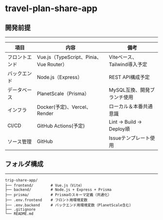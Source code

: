 # travel-plan-share-app
## 開発前提
---
| 項目         | 内容                                      | 備考                         |
|--------------|-------------------------------------------|------------------------------|
| フロントエンド | Vue.js（TypeScript、Pinia、Vue Router）   | Viteベース、Tailwind導入予定 |
| バックエンド   | Node.js（Express）                        | REST API構成予定             |
| データベース   | PlanetScale（Prisma）                     | MySQL互換、開発ブランチ使用   |
| インフラ       | Docker(予定)、Vercel、Render              | ローカル＆本番共通意識       |
| CI/CD        | GitHub Actions(予定)                      | Lint → Build → Deploy順      |
| ソース管理    | GitHub                                    | Issueテンプレート使用         |


## フォルダ構成
---
```
trip-share-app/
├── frontend/        # Vue.js（Vite）
├── backend/         # Node.js + Express + Prisma
├── prisma/          # Prismaのスキーマ定義（共通化）
├── .env.frontend    # フロント用環境変数
├── .env.backend     # バックエンド用環境変数（PlanetScale含む）
├── .gitignore
└── README.md
```
